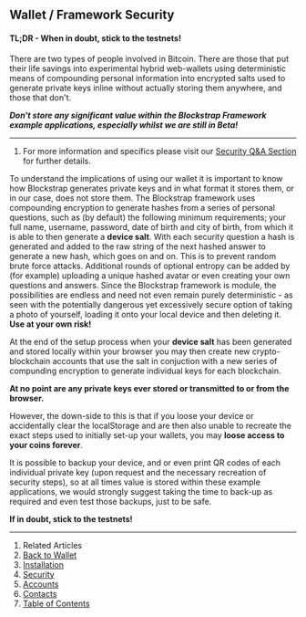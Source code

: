 ## Wallet / Framework Security

#### TL;DR - When in doubt, stick to the testnets!

There are two types of people involved in Bitcoin. There are those that put their life savings into experimental hybrid web-wallets using deterministic means of compounding personal information into encrypted salts used to generate private keys inline without actually storing them anywhere, and those that don't.

_**Don't store any significant value within the Blockstrap Framework example applications, especially whilst we are still in Beta!**_

-----

1. For more information and specifics please visit our [Security Q&A Section](../../../framework/started/security/) for further details.

To understand the implications of using our wallet it is important to know how Blockstrap generates private keys and in what format it stores them, or in our case, does not store them. The Blockstrap framework uses compounding encryption to generate hashes from a series of personal questions, such as (by default) the following minimum requirements; your full name, username, password, date of birth and city of birth, from which it is able to then generate a __device salt__. With each security question a hash is generated and added to the raw string of the next hashed answer to generate a new hash, which goes on and on. This is to prevent random brute force attacks. Additional rounds of optional entropy can be added by (for example) uploading a unique hashed avatar or even creating your own questions and answers. Since the Blockstrap framework is module, the possibilities are endless and need not even remain purely deterministic - as seen with the potentially dangerous yet excessively secure option of taking a photo of yourself, loading it onto your local device and then deleting it. __Use at your own risk!__

At the end of the setup process when your __device salt__ has been generated and stored locally within your browser you may then create new crypto-blockchain accounts that use the salt in conjuction with a new series of compunding encryption to generate individual keys for each blockchain.

__At no point are any private keys ever stored or transmitted to or from the browser.__

However, the down-side to this is that if you loose your device or accidentally clear the localStorage and are then also unable to recreate the exact steps used to initially set-up your wallets, you may __loose access to your coins forever__.

It is possible to backup your device, and or even print QR codes of each individual private key (upon request and the necessary recreation of security steps), so at all times value is stored within these example applications, we would strongly suggest taking the time to back-up as required and even test those backups, just to be safe.

__If in doubt, stick to the testnets!__



---

1. Related Articles
2. [Back to Wallet](../../wallet/)
3. [Installation](../installation/)
4. [Security](../security/)
5. [Accounts](../accounts/)
6. [Contacts](../contacts/)
7. [Table of Contents](../../../)
